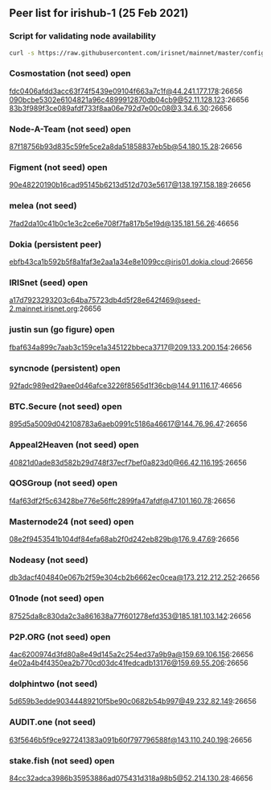 
## Peer list for irishub-1 (25 Feb 2021)

### Script for validating node availability
```bash
curl -s https://raw.githubusercontent.com/irisnet/mainnet/master/config/community-peers.md | grep '@' | grep -v 'raw.githubusercontent.com' | cut -d'@' -f2 | sed 's/:/ /' | xargs -n2 nc -zvw5 2>&1 | grep open
```

### Cosmostation (not seed) open
fdc0406afdd3acc63f74f5439e09104f663a7c1f@44.241.177.178:26656
090bcbe5302e6104821a96c4899912870db04cb9@52.11.128.123:26656
83b3f989f3ce089afdf733f8aa06e792d7e00c08@3.34.6.30:26656

### Node-A-Team (not seed) open
87f18756b93d835c59fe5ce2a8da51858837eb5b@54.180.15.28:26656

### Figment (not seed) open
90e48220190b16cad95145b6213d512d703e5617@138.197.158.189:26656

### melea (not seed)
7fad2da10c41b0c1e3c2ce6e708f7fa817b5e19d@135.181.56.26:46656

### Dokia (persistent peer)
ebfb43ca1b592b5f8a1faf3e2aa1a34e8e1099cc@iris01.dokia.cloud:26656

### IRISnet (seed) open
a17d7923293203c64ba75723db4d5f28e642f469@seed-2.mainnet.irisnet.org:26656

### justin sun (go figure) open
fbaf634a899c7aab3c159ce1a345122bbeca3717@209.133.200.154:26656

### syncnode (persistent) open
92fadc989ed29aee0d46afce3226f8565d1f36cb@144.91.116.17:46656

### BTC.Secure (not seed) open
895d5a5009d042108783a6aeb0991c5186a46617@144.76.96.47:26656

### Appeal2Heaven (not seed) open
40821d0ade83d582b29d748f37ecf7bef0a823d0@66.42.116.195:26656

### QOSGroup (not seed) open
f4af63df2f5c63428be776e56ffc2899fa47afdf@47.101.160.78:26656

### Masternode24 (not seed) open
08e2f9453541b104df84efa68ab2f0d242eb829b@176.9.47.69:26656

### Nodeasy (not seed)
db3dacf404840e067b2f59e304cb2b6662ec0cea@173.212.212.252:26656

### 01node (not seed) open
87525da8c830da2c3a861638a77f601278efd353@185.181.103.142:26656

### P2P.ORG (not seed) open
4ac6200974d3fd80a8e49d145a2c254ed37a9b9a@159.69.106.156:26656
4e02a4b4f4350ea2b770cd03dc41fedcadb13176@159.69.55.206:26656

### dolphintwo (not seed)
5d659b3edde90344489210f5be90c0682b54b997@49.232.82.149:26656

### AUDIT.one (not seed)
63f5646b5f9ce927241383a091b60f797796588f@143.110.240.198:26656

### stake.fish (not seed) open
84cc32adca3986b35953886ad075431d318a98b5@52.214.130.28:46656
